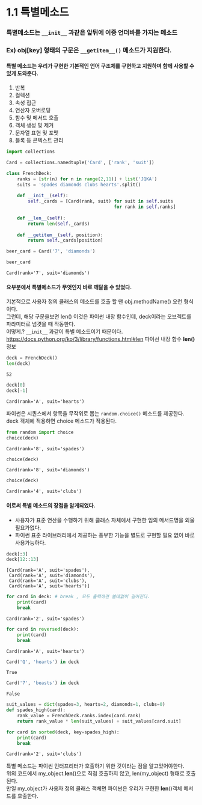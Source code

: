 # 1.1 특별메소드

### 특별메소드는 `__init__` 과같은 앞뒤에 이중 언더바를 가지는 메소드    
### Ex) obj[key] 형태의 구문은 `__getitem__()` 메소드가 지원한다.    
#### 특별 메소드는 우리가 구현한 기본적인 언어 구조체를 구현하고 지원하며 함께 사용할 수 있게 도와준다.    
1. 반복
2. 컬렉션
3. 속성 접근
4. 연산자 오버로딩
5. 함수 및 메서드 호출
6. 객체 생성 및 제거
7. 문자열 표현 및 포맷
8. 블록 등 콘텍스트 관리



```python
import collections

Card = collections.namedtuple('Card', ['rank', 'suit'])

class FrenchDeck:
    ranks = [str(n) for n in range(2,11)] + list('JQKA')
    suits = 'spades diamonds clubs hearts'.split()
    
    def __init__(self):
        self._cards = [Card(rank, suit) for suit in self.suits
                                        for rank in self.ranks]
        
    def __len__(self):
        return len(self._cards)
    
    def __getitem__(self, position):
        return self._cards[position]


```


```python
beer_card = Card('7', 'diamonds')
```


```python
beer_card
```




    Card(rank='7', suit='diamonds')



#### 요부분에서 특별메소드가 무엇인지 바로 깨달을 수 있었다.    
기본적으로 사용자 정의 클래스의 메소드를 호출 할 땐 obj.methodName() 요런 형식이다.    
그런데, 해당 구문을보면 len() 이것은 파이썬 내장 함수인데, deck이라는 오브젝트를 파라미터로 넘겻을 때 작동한다.       
어떻게.? `__init__` 과같이 특별 메소드이기 때문이다.    
<a> https://docs.python.org/ko/3/library/functions.html#len 파이선 내장 함수 __len()__ 정보</a>   


```python
deck = FrenchDeck()
len(deck)
```




    52




```python
deck[0]
deck[-1]
```




    Card(rank='A', suit='hearts')



파이썬은 시퀸스에서 항목을 무작위로 뽑는 `random.choice()` 메소드를 제공한다.    
deck 객체에 적용하면 choice 메소드가 적용된다.


```python
from random import choice
choice(deck)
```




    Card(rank='8', suit='spades')




```python
choice(deck)
```




    Card(rank='8', suit='diamonds')




```python
choice(deck)
```




    Card(rank='4', suit='clubs')



#### 이로써 특별 메소드의 장점을 알게되었다.
* 사용자가 표준 연산을 수행하기 위해 클래스 자체에서 구현한 임의 메서드명을 외울 필요가없다.    
* 파이썬 표준 라이브러리에서 제공하는 풍부한 기능을 별도로 구현할 필요 없이 바로 사용가능하다.


```python
deck[:3]
deck[12::13]
```




    [Card(rank='A', suit='spades'),
     Card(rank='A', suit='diamonds'),
     Card(rank='A', suit='clubs'),
     Card(rank='A', suit='hearts')]




```python
for card in deck: # break , 모두 출력하면 쓸데없이 길어진다.
    print(card)
    break
```

    Card(rank='2', suit='spades')
    


```python
for card in reversed(deck):
    print(card)
    break
```

    Card(rank='A', suit='hearts')
    


```python
Card('Q', 'hearts') in deck
```




    True




```python
Card('7', 'beasts') in deck
```




    False




```python
suit_values = dict(spades=3, hearts=2, diamonds=1, clubs=0)
def spades_high(card):
    rank_value = FrenchDeck.ranks.index(card.rank)
    return rank_value * len(suit_values) + suit_values[card.suit]
```


```python
for card in sorted(deck, key=spades_high):
    print(card)
    break
```

    Card(rank='2', suit='clubs')
    

특별 메소드는 파이썬 인터프리터가 호출하기 위한 것이라는 점을 알고있어야한다.    
위의 코드에서 my_object.__len__()으로 직접 호출하지 않고, len(my_object) 형태로 호출된다.    
만일 my_object가 사용자 정의 클래스 객체면 파이썬은 우리가 구현한 __len__()객체 메서드를 호출한다.    
